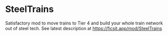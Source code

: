 # SteelTrains
Satisfactory mod to move trains to Tier 4 and build your whole train network out of steel tech.  See latest description at https://ficsit.app/mod/SteelTrains
